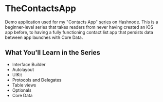 # TheContactsApp

Demo application used for my "Contacts App" [series](https://hashnode.com/series/the-contacts-app-ckgnybzag03opo9s1bfe1dy7d) on Hashnode. 
This is a beginner-level series that takes readers from never having created an iOS app before, to having a fully functioning contact list app that persists data
between app launches with Core Data.

## What You'll Learn in the Series
- Interface Builder 
- Autolayout
- UIKit
- Protocols and Delegates
- Table views
- Optionals
- Core Data

